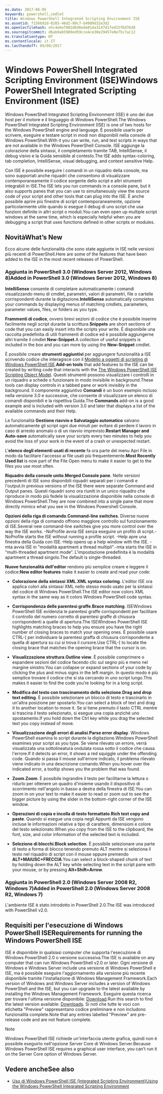 ```yaml
---
ms.date: 2017-06-05
keywords: powershell,cmdlet
title: Windows PowerShell Integrated Scripting Environment ISE
ms.assetid: f156b92d-0203-46d2-89c7-b4989d32e3d2
ms.openlocfilehash: e5c4e6ef002d6d6ede014a3147d1fed15f6d76d8
ms.sourcegitcommit: d6ab9ab5909ed59cce4ce30e29457e0e75c7ac12
ms.translationtype: HT
ms.contentlocale: it-IT
ms.lasthandoff: 09/08/2017
---
```

# <a name="windows-powershell-integrated-scripting-environment-ise"></a><span data-ttu-id="a4fc8-103">Windows PowerShell Integrated Scripting Environment (ISE)</span><span class="sxs-lookup"><span data-stu-id="a4fc8-103">Windows PowerShell Integrated Scripting Environment (ISE)</span></span>
<span data-ttu-id="a4fc8-104">Windows PowerShell Integrated Scripting Environment (ISE) è uno dei due host per il motore e il linguaggio di Windows PowerShell.</span><span class="sxs-lookup"><span data-stu-id="a4fc8-104">The Windows PowerShell Integrated Scripting Environment (ISE) is one of two hosts for the Windows PowerShell engine and language.</span></span> <span data-ttu-id="a4fc8-105">È possibile usarlo per scrivere, eseguire e testare script in modi non disponibili nella console di Windows PowerShell.</span><span class="sxs-lookup"><span data-stu-id="a4fc8-105">With it you can write, run, and test scripts in ways that are not available in the Windows PowerShell Console.</span></span> <span data-ttu-id="a4fc8-106">ISE aggiunge la colorazione della sintassi, il completamento tramite TAB, IntelliSense, il debug visivo e la Guida sensibile al contesto.</span><span class="sxs-lookup"><span data-stu-id="a4fc8-106">The ISE adds syntax-coloring, tab completion, IntelliSense, visual debugging, and context sensitive Help.</span></span>

<span data-ttu-id="a4fc8-107">Con ISE è possibile eseguire i comandi in un riquadro della console, ma sono supportati anche riquadri che consentono di visualizzare contemporaneamente il codice sorgente dello script e altri strumenti integrabili in ISE.</span><span class="sxs-lookup"><span data-stu-id="a4fc8-107">The ISE lets you run commands in a console pane, but it also supports panes that you can use to simultaneously view the source code of your script and other tools that can plug into the ISE.</span></span> <span data-ttu-id="a4fc8-108">È anche possibile aprire più finestre di script contemporaneamente, opzione particolarmente utile quando si esegue il debug di uno script che usa funzioni definite in altri script o moduli.</span><span class="sxs-lookup"><span data-stu-id="a4fc8-108">You can even open up multiple script windows at the same time, which is especially helpful when you are debugging a script that uses functions defined in other scripts or modules.</span></span>

## <a name="whats-new"></a><span data-ttu-id="a4fc8-109">Novità</span><span class="sxs-lookup"><span data-stu-id="a4fc8-109">What’s New</span></span>
<span data-ttu-id="a4fc8-110">Ecco alcune delle funzionalità che sono state aggiunte in ISE nelle versioni più recenti di PowerShell.</span><span class="sxs-lookup"><span data-stu-id="a4fc8-110">Here are some of the features that have been added to the ISE in the most recent releases of PowerShell.</span></span>

### <a name="added-in-powershell-30-windows-server-2012-windows-8"></a><span data-ttu-id="a4fc8-111">Aggiunta in PowerShell 3.0 (Windows Server 2012, Windows 8)</span><span class="sxs-lookup"><span data-stu-id="a4fc8-111">Added in PowerShell 3.0 (Windows Server 2012, Windows 8)</span></span>
<span data-ttu-id="a4fc8-112">**IntelliSense** consente di completare automaticamente i comandi visualizzando menu di cmdlet, parametri, valori di parametri, file o cartelle corrispondenti durante la digitazione.</span><span class="sxs-lookup"><span data-stu-id="a4fc8-112">**IntelliSense** automatically completes your commands by displaying menus of matching cmdlets, parameters, parameter values, files, or folders as you type.</span></span>

<span data-ttu-id="a4fc8-113">**Frammenti di codice**, ovvero brevi sezioni di codice che è possibile inserire facilmente negli script durante la scrittura.</span><span class="sxs-lookup"><span data-stu-id="a4fc8-113">**Snippets** are short sections of code that you can easily insert into the scripts your write.</span></span> <span data-ttu-id="a4fc8-114">È disponibile una raccolta predefinita di utili frammenti di codice ed è possibile aggiungerne altri tramite il cmdlet **New-Snippet**.</span><span class="sxs-lookup"><span data-stu-id="a4fc8-114">A collection of useful snippets is included in the box and you can more by using the **New-Snippet** cmdlet.</span></span>

<span data-ttu-id="a4fc8-115">È possibile creare **strumenti aggiuntivi** per aggiungere funzionalità a ISE scrivendo codice che interagisce con il [Modello a oggetti di scripting di Windows PowerShell ISE](https://technet.microsoft.com/en-us/library/dd819478.aspx).</span><span class="sxs-lookup"><span data-stu-id="a4fc8-115">**Add-on tools** that add features to the ISE can be created by writing code that interacts with the [The Windows PowerShell ISE Scripting Object Model](https://technet.microsoft.com/en-us/library/dd819478.aspx).</span></span> <span data-ttu-id="a4fc8-116">Questi strumenti possono visualizzare i controlli in un riquadro a schede o funzionare in modo invisibile in background.</span><span class="sxs-lookup"><span data-stu-id="a4fc8-116">These tools can display controls in a tabbed pane or work invisibly in the background.</span></span> <span data-ttu-id="a4fc8-117">Il componente aggiuntivo **Comandi** è un buon esempio incluso nella versione 3.0 e successive, che consente di visualizzare un elenco di comandi disponibili e la rispettiva Guida.</span><span class="sxs-lookup"><span data-stu-id="a4fc8-117">The **Commands** add-on is a good example and is included with version 3.0 and later that displays a list of the available commands and their Help.</span></span>

<span data-ttu-id="a4fc8-118">Le funzionalità **Gestione riavvio e Salvataggio automatico** salvano automaticamente gli script ogni due minuti per evitare di perdere il lavoro in caso di arresto anomalo o di un riavvio imprevisto.</span><span class="sxs-lookup"><span data-stu-id="a4fc8-118">**Restart Manager and Auto-save** automatically save your scripts every two minutes to help you avoid the loss of your work in the event of a crash or unexpected restart.</span></span>

<span data-ttu-id="a4fc8-119">L'**elenco degli elementi usati di recente** fa ora parte del menu Apri File in modo da facilitare l'accesso ai file usati più frequentemente.</span><span class="sxs-lookup"><span data-stu-id="a4fc8-119">**Most Recently Used list** is now part of the File Open menu to make it easier to get to the files you use most often.</span></span>

<span data-ttu-id="a4fc8-120">**Riquadro della console unito**.</span><span class="sxs-lookup"><span data-stu-id="a4fc8-120">**Merged Console pane**.</span></span> <span data-ttu-id="a4fc8-121">Nelle versioni precedenti di ISE sono disponibili riquadri separati per i comandi e l'output.</span><span class="sxs-lookup"><span data-stu-id="a4fc8-121">In previous versions of the ISE there were separate Command and Output panes.</span></span> <span data-ttu-id="a4fc8-122">Questi riquadri sono ora riuniti in un unico riquadro che riproduce in modo più fedele la visualizzazione disponibile nella console di Windows PowerShell.</span><span class="sxs-lookup"><span data-stu-id="a4fc8-122">They are now combined into a single pane that more directly mimics what you see in the Windows Powershell Console.</span></span>

<span data-ttu-id="a4fc8-123">**Opzioni della riga di comando**.</span><span class="sxs-lookup"><span data-stu-id="a4fc8-123">**Command-line switches**.</span></span> <span data-ttu-id="a4fc8-124">Diverse nuove opzioni della riga di comando offrono maggiore controllo sul funzionamento di ISE.</span><span class="sxs-lookup"><span data-stu-id="a4fc8-124">Several new command-line switches give you more control over the way the ISE works.</span></span> <span data-ttu-id="a4fc8-125">-NoProfile avvia ISE senza eseguire un profilo di script.</span><span class="sxs-lookup"><span data-stu-id="a4fc8-125">-NoProfile starts the ISE without running a profile script.</span></span> <span data-ttu-id="a4fc8-126">-Help apre una finestra della Guida con ISE.</span><span class="sxs-lookup"><span data-stu-id="a4fc8-126">-Help opens up a help window with the ISE.</span></span> <span data-ttu-id="a4fc8-127">-mta avvia ISE in "modalità apartment a thread multipli".</span><span class="sxs-lookup"><span data-stu-id="a4fc8-127">-mta starts the ISE in “multi-threaded apartment mode”.</span></span> <span data-ttu-id="a4fc8-128">L'impostazione predefinita è la modalità apartment a thread singolo.</span><span class="sxs-lookup"><span data-stu-id="a4fc8-128">The default is single-threaded.</span></span>

<span data-ttu-id="a4fc8-129">**Nuove funzionalità dell'editor** rendono più semplice creare e leggere il codice:</span><span class="sxs-lookup"><span data-stu-id="a4fc8-129">**New editor features** make it easier to create and read your code:</span></span>

- <span data-ttu-id="a4fc8-130">**Colorazione della sintassi XML**.</span><span class="sxs-lookup"><span data-stu-id="a4fc8-130">**XML syntax coloring**.</span></span> <span data-ttu-id="a4fc8-131">L'editor ISE ora applica colori alla sintassi XML nello stesso modo usato per la sintassi del codice di Windows PowerShell.</span><span class="sxs-lookup"><span data-stu-id="a4fc8-131">The ISE editor now colors XML syntax in the same way as it colors Windows PowerShell code syntax.</span></span>

- <span data-ttu-id="a4fc8-132">**Corrispondenza delle parentesi graffe**.</span><span class="sxs-lookup"><span data-stu-id="a4fc8-132">**Brace matching**.</span></span> <span data-ttu-id="a4fc8-133">ISEWindows PowerShell ISE evidenzia le parentesi graffe corrispondenti per facilitare il controllo del numero corretto di parentesi graffe di chiusura corrispondenti a quelle di apertura.</span><span class="sxs-lookup"><span data-stu-id="a4fc8-133">The ISEWindows PowerShell ISE highlights matching braces to help you ensure you have the right number of closing braces to match your opening ones.</span></span> <span data-ttu-id="a4fc8-134">È possibile usare CTRL-\[ per individuare la parentesi graffa di chiusura corrispondente a quella di apertura su cui si trova il cursore.</span><span class="sxs-lookup"><span data-stu-id="a4fc8-134">Use CTRL-\[ to locate the closing brace that matches the opening brace that the cursor is on.</span></span>

- <span data-ttu-id="a4fc8-135">**Visualizzazione struttura**.</span><span class="sxs-lookup"><span data-stu-id="a4fc8-135">**Outline view**.</span></span> <span data-ttu-id="a4fc8-136">È possibile comprimere o espandere sezioni del codice facendo clic sul segno più e meno nel margine sinistro.</span><span class="sxs-lookup"><span data-stu-id="a4fc8-136">You can collapse or expand sections of your code by clicking the plus and minus signs in the left margin.</span></span> <span data-ttu-id="a4fc8-137">In questo modo è più semplice trovare il codice che si sta cercando in uno script lungo.</span><span class="sxs-lookup"><span data-stu-id="a4fc8-137">This makes it easier to find the code you’re looking for in a long script.</span></span>

- <span data-ttu-id="a4fc8-138">**Modifica del testo con trascinamento della selezione**.</span><span class="sxs-lookup"><span data-stu-id="a4fc8-138">**Drag and drop text editing**.</span></span> <span data-ttu-id="a4fc8-139">È possibile selezionare un blocco di testo e trascinarlo in un'altra posizione per spostarlo.</span><span class="sxs-lookup"><span data-stu-id="a4fc8-139">You can select a block of text and drag it to another location to move it.</span></span> <span data-ttu-id="a4fc8-140">Se si tiene premuto il tasto CTRL mentre si trascina il testo selezionato, si esegue una copia anziché uno spostamento.</span><span class="sxs-lookup"><span data-stu-id="a4fc8-140">If you hold down the Ctrl key while you drag the selected text you copy instead of move.</span></span>

- <span data-ttu-id="a4fc8-141">**Visualizzazione degli errori di analisi**.</span><span class="sxs-lookup"><span data-stu-id="a4fc8-141">**Parse error display**.</span></span> <span data-ttu-id="a4fc8-142">Windows PowerShell esamina lo script durante la digitazione.</span><span class="sxs-lookup"><span data-stu-id="a4fc8-142">Windows PowerShell examines your script as you type.</span></span> <span data-ttu-id="a4fc8-143">Se viene rilevato un errore, verrà visualizzata una sottolineatura ondulata rossa sotto il codice che causa l'errore.</span><span class="sxs-lookup"><span data-stu-id="a4fc8-143">If it detects an error, it shows a red squiggle under the offending code.</span></span> <span data-ttu-id="a4fc8-144">Quando si passa il mouse sull'errore indicato, il problema rilevato viene indicato in una descrizione comando.</span><span class="sxs-lookup"><span data-stu-id="a4fc8-144">When you hover over the indicated error, a tooltip shows you the problem that was found.</span></span>

- <span data-ttu-id="a4fc8-145">**Zoom**.</span><span class="sxs-lookup"><span data-stu-id="a4fc8-145">**Zoom**.</span></span> <span data-ttu-id="a4fc8-146">È possibile ingrandire il testo per facilitarne la lettura o ridurlo per ottenere un quadro d'insieme usando il dispositivo di scorrimento nell'angolo in basso a destra della finestra di ISE.</span><span class="sxs-lookup"><span data-stu-id="a4fc8-146">You can zoom in on your text to make it easier to read or zoom out to see the bigger picture by using the slider in the bottom-right corner of the ISE window.</span></span>

- <span data-ttu-id="a4fc8-147">**Operazioni di copia e incolla di testo formattato**.</span><span class="sxs-lookup"><span data-stu-id="a4fc8-147">**Rich text copy and paste**.</span></span> <span data-ttu-id="a4fc8-148">Quando si esegue una copia negli Appunti da ISE vengono incluse le informazioni relative a tipo di carattere, dimensioni e colore del testo selezionato.</span><span class="sxs-lookup"><span data-stu-id="a4fc8-148">When you copy from the ISE to the clipboard, the font, size, and color information of the selected text is included.</span></span>

- <span data-ttu-id="a4fc8-149">**Selezione di blocchi**.</span><span class="sxs-lookup"><span data-stu-id="a4fc8-149">**Block selection**.</span></span> <span data-ttu-id="a4fc8-150">È possibile selezionare una parte di testo a forma di blocco tenendo premuto ALT mentre si seleziona il testo nel riquadro di script con il mouse oppure premendo **ALT+MAIUSC+FRECCIA**.</span><span class="sxs-lookup"><span data-stu-id="a4fc8-150">You can select a block-shaped chunk of text by holding down the ALT key while selecting text in the script pane with your mouse, or by pressing **Alt+Shift+Arrow**.</span></span>

### <a name="added-in-powershell-20-windows-server-2008-r2-windows-7"></a><span data-ttu-id="a4fc8-151">Aggiunta in PowerShell 2.0 (Windows Server 2008 R2, Windows 7)</span><span class="sxs-lookup"><span data-stu-id="a4fc8-151">Added in PowerShell 2.0 (Windows Server 2008 R2, Windows 7)</span></span>
<span data-ttu-id="a4fc8-152">L'ambiente ISE è stato introdotto in PowerShell 2.0.</span><span class="sxs-lookup"><span data-stu-id="a4fc8-152">The ISE was introduced with PowerShell v2.0.</span></span>

## <a name="requirements-for-running-the-windows-powershell-ise"></a><span data-ttu-id="a4fc8-153">Requisiti per l'esecuzione di Windows PowerShell ISE</span><span class="sxs-lookup"><span data-stu-id="a4fc8-153">Requirements for running the Windows PowerShell ISE</span></span>
<span data-ttu-id="a4fc8-154">ISE è disponibile in qualsiasi computer che supporta l'esecuzione di Windows PowerShell 2.0 o versione successiva.</span><span class="sxs-lookup"><span data-stu-id="a4fc8-154">The ISE is available on any computer that can run Windows PowerShell v2.0 or later.</span></span> <span data-ttu-id="a4fc8-155">Ogni versione di Windows e Windows Server include una versione di Windows PowerShell e ISE, ma è possibile eseguire l'aggiornamento alla versione più recente disponibile tramite l'installazione di Windows Management Framework.</span><span class="sxs-lookup"><span data-stu-id="a4fc8-155">Each version of Windows and Windows Server includes a version of Windows PowerShell and the ISE, but you can upgrade to the latest available by installing the Windows Management Framework.</span></span> <span data-ttu-id="a4fc8-156">Eseguire questa ricerca per trovare l'ultima versione disponibile: [Download](http://www.microsoft.com/en-us/search/DownloadResults.aspx?q=%22windows%20management%20framework%22%20PowerShell&sortby=Relevancy~Descending).</span><span class="sxs-lookup"><span data-stu-id="a4fc8-156">Run this search to find the latest version available: [Downloads](http://www.microsoft.com/en-us/search/DownloadResults.aspx?q=%22windows%20management%20framework%22%20PowerShell&sortby=Relevancy~Descending).</span></span> <span data-ttu-id="a4fc8-157">Si noti che tutte le voci con etichetta "Preview" rappresentano codice preliminare e non includono funzionalità complete.</span><span class="sxs-lookup"><span data-stu-id="a4fc8-157">Note that any entries labelled "Preview" are pre-release code and are not feature complete.</span></span>

> [!NOTE]
> <span data-ttu-id="a4fc8-158">Windows PowerShell ISE richiede un'interfaccia utente grafica, quindi non è possibile eseguirlo nell'opzione Server Core di Windows Server.</span><span class="sxs-lookup"><span data-stu-id="a4fc8-158">Because Windows PowerShell ISE requires a graphical user interface, you can’t run it on the Server Core option of Windows Server.</span></span>

## <a name="see-also"></a><span data-ttu-id="a4fc8-159">Vedere anche</span><span class="sxs-lookup"><span data-stu-id="a4fc8-159">See also</span></span>
- [<span data-ttu-id="a4fc8-160">Uso di Windows PowerShell ISE (Integrated Scripting Environment)</span><span class="sxs-lookup"><span data-stu-id="a4fc8-160">Using the Windows PowerShell Integrated Scripting Environment</span></span>](http://technet.microsoft.com/library/cc732148.aspx)

